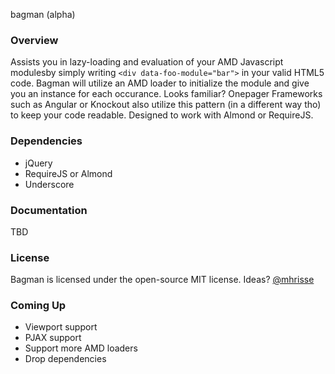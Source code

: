 bagman (alpha)

### Overview
Assists you in lazy-loading and evaluation of your AMD Javascript modulesby simply
writing `<div data-foo-module="bar">` in your valid HTML5 code. Bagman will utilize an AMD loader to initialize the module and give you an instance for each occurance. Looks familiar? Onepager Frameworks such as Angular or Knockout also utilize this pattern (in a different way tho) to keep your code readable. Designed to work with Almond or RequireJS. 

### Dependencies
* jQuery
* RequireJS or Almond
* Underscore

### Documentation
TBD

### License
Bagman is licensed under the open-source MIT license.
Ideas? [@mhrisse](http://twitter.com/mhrisse)

### Coming Up
* Viewport support
* PJAX support
* Support more AMD loaders
* Drop dependencies